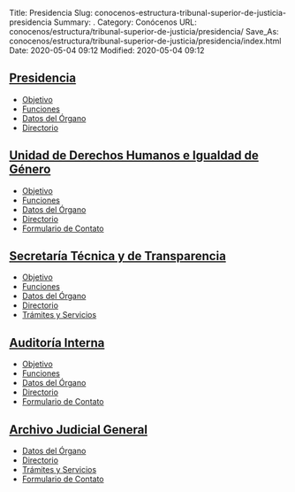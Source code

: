 Title: Presidencia
Slug: conocenos-estructura-tribunal-superior-de-justicia-presidencia
Summary: .
Category: Conócenos
URL: conocenos/estructura/tribunal-superior-de-justicia/presidencia/
Save_As: conocenos/estructura/tribunal-superior-de-justicia/presidencia/index.html
Date: 2020-05-04 09:12
Modified: 2020-05-04 09:12


## [Presidencia](presidencia/)

- [Objetivo](presidencia/objetivo/)
- [Funciones](presidencia/funciones/)
- [Datos del Órgano](presidencia/datos-del-organo/)
- [Directorio](presidencia/directorio/)

## [Unidad de Derechos Humanos e Igualdad de Género](unidad-de-derechos-humanos-e-igualdad-de-genero/)

- [Objetivo](unidad-de-derechos-humanos-e-igualdad-de-genero/objetivo/)
- [Funciones](unidad-de-derechos-humanos-e-igualdad-de-genero/funciones/)
- [Datos del Órgano](unidad-de-derechos-humanos-e-igualdad-de-genero/datos-del-organo/)
- [Directorio](unidad-de-derechos-humanos-e-igualdad-de-genero/directorio/)
- [Formulario de Contato](unidad-de-derechos-humanos-e-igualdad-de-genero/formulario-de-contacto/)

## [Secretaría Técnica y de Transparencia](secretaria-tecnica-y-de-transparencia/)

- [Objetivo](secretaria-tecnica-y-de-transparencia/objetivo/)
- [Funciones](secretaria-tecnica-y-de-transparencia/funciones/)
- [Datos del Órgano](secretaria-tecnica-y-de-transparencia/datos-del-organo/)
- [Directorio](secretaria-tecnica-y-de-transparencia/directorio/directorio/)
- [Trámites y Servicios](secretaria-tecnica-y-de-transparencia/tramites-y-servicios/)


## [Auditoría Interna](auditoria-interna/)

- [Objetivo](auditoria-interna/objetivo/)
- [Funciones](auditoria-interna/funciones/)
- [Datos del Órgano](auditoria-interna/datos-del-organo/)
- [Directorio](auditoria-interna/directorio/)
- [Formulario de Contato](auditoria-interna/formulario-de-contacto/)

## [Archivo Judicial General](archivo/)

- [Datos del Órgano](archivo/datos-del-organo/)
- [Directorio](archivo/directorio/)
- [Trámites y Servicios](archivo/tramites-y-servicios/)
- [Formulario de Contato](archivo/formulario-de-contacto/)



